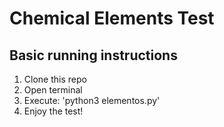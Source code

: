 # Chemical Elements Test

## Basic running instructions

1. Clone this repo
2. Open terminal
3. Execute: 'python3 elementos.py'
4. Enjoy the test!

